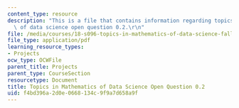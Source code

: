 ```yaml
---
content_type: resource
description: "This is a file that contains information regarding topics in mathematics\
  \ of data science open question 0.2.\r\n"
file: /media/courses/18-s096-topics-in-mathematics-of-data-science-fall-2015/f4bd396a2d0e0668134c9f9a7d658a9f_MIT18_S096F15_Open0.2.pdf
file_type: application/pdf
learning_resource_types:
- Projects
ocw_type: OCWFile
parent_title: Projects
parent_type: CourseSection
resourcetype: Document
title: Topics in Mathematics of Data Science Open Question 0.2
uid: f4bd396a-2d0e-0668-134c-9f9a7d658a9f
---
```

